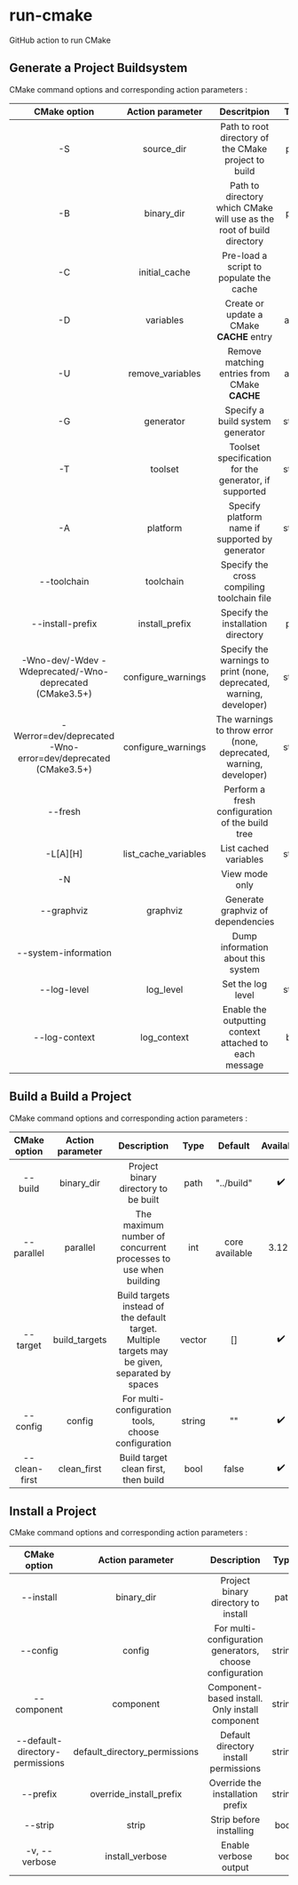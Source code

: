 # run-cmake
GitHub action to run CMake

## Generate a Project Buildsystem

CMake command options and corresponding action parameters :

|  CMake option                                                  |  Action parameter      |  Descritpion                                                            |  Type    |  Default                         | Available  |
|:--------------------------------------------------------------:|:----------------------:|:-----------------------------------------------------------------------:|:--------:|:--------------------------------:|:----------:|
|  -S                                                            |  source_dir            |  Path to root directory of the CMake project to build                   |  path    |  "./"                            |  ✔️         |
|  -B                                                            |  binary_dir            |  Path to directory which CMake will use as the root of build directory  |  path    |  "../build"                      |  ✔️         |
|  -C                                                            |  initial_cache         |  Pre-load a script to populate the cache                                |  file    |  ""                              |  ✔️         |
|  -D                                                            |  variables             |  Create or update a CMake **CACHE** entry                               |  array   |  []                              |  ✔️         |
|  -U                                                            |  remove_variables      |  Remove matching entries from CMake **CACHE**                           |  array   |  []                              |  ✔️         |
|  -G                                                            |  generator             |  Specify a build system generator                                       |  string  |  NMake Makefiles/Unix Makefiles  |  ✔️         |
|  -T                                                            |  toolset               |  Toolset specification for the generator, if supported                  |  string  |  ""                              |  ✔️         |
|  -A                                                            |  platform              |  Specify platform name if supported by generator                        |  string  |  ""                              |  ✔️         |
|  --toolchain                                                   |  toolchain             |  Specify the cross compiling toolchain file                             |  file    |  ""                              |  ✔️         |
|  --install-prefix                                              |  install_prefix        |  Specify the installation directory                                     |  path    |  ""                              |  ✔️         |
|  -Wno-dev/-Wdev -Wdeprecated/-Wno-deprecated (CMake3.5+)       |  configure_warnings    |  Specify the warnings to print (none, deprecated, warning, developer)   |  string  |  ""                              |  ✔️         |
|  -Werror=dev/deprecated -Wno-error=dev/deprecated (CMake3.5+)  |  configure_warnings    |  The warnings to throw error (none, deprecated, warning, developer)     |  string  |  ""                              |  ✔️         |
|  --fresh                                                       |                        |  Perform a fresh configuration of the build tree                        |          |                                  |  ❌        |
|  -L[A][H]                                                      |  list_cache_variables  |  List cached variables                                                  |  string  |  "none"                          |  ✔️         |
|  -N                                                            |                        |  View mode only                                                         |          |                                  |  ❌        |
|  --graphviz                                                    |  graphviz              |  Generate graphviz of dependencies                                      |  file    |  ""                              |  ✔️         |
|  --system-information                                          |                        |  Dump information about this system                                     |          |                                  |  ❌        |
|  --log-level                                                   |  log_level             |  Set the log level                                                      |  string  |  ""                              |  ✔️         |
|  --log-context                                                 |  log_context           |  Enable the outputting context attached to each message                 |  bool    |                                  |  ✔️         |

## Build a Build a Project

CMake command options and corresponding action parameters :

|  CMake option                     |  Action parameter               |  Description                                                                                      |  Type    |  Default         |  Available  |
|:---------------------------------:|:-------------------------------:|:-------------------------------------------------------------------------------------------------:|:--------:|:----------------:|:-----------:|
|  --build                          |  binary_dir                     |  Project binary directory to be built                                                             |  path    |  "../build"      |  ✔️          |
|  --parallel                       |  parallel                       |  The maximum number of concurrent processes to use when building                                  |  int     |  core available  |  3.12+      |
|  --target                         |  build_targets                  |  Build targets instead of the default target. Multiple targets may be given, separated by spaces  |  vector  |  []              |  ✔️          |
|  --config                         |  config                         |  For multi-configuration tools, choose configuration                                              |  string  |  ""              |  ✔️          |
|  --clean-first                    |  clean_first                    |  Build target clean first, then build                                                             |  bool    |  false           |  ✔️          |

## Install a Project

CMake command options and corresponding action parameters :

|  CMake option                     |  Action parameter               |  Description                                                                                                       |  Type    |  Default     | Available  |
|:---------------------------------:|:-------------------------------:|:------------------------------------------------------------------------------------------------------------------:|:--------:|:------------:|:----------:|
|  --install                        |  binary_dir                     |  Project binary directory to install                                                                               |  path    |  "../build"  |  ✔️         |
|  --config                         |  config                         |  For multi-configuration generators, choose configuration                                                          |  string  |  ""          |  ✔️         |
|  --component                      |  component                      |  Component-based install. Only install component                                                                   |  string  |  ""          |  ✔️         |
|  --default-directory-permissions  |  default_directory_permissions  |  Default directory install permissions                                                                             |  string  |  ""          | 3.19+      |
|  --prefix                         |  override_install_prefix        |  Override the installation prefix                                                                                  |  string  |  ""          | 3.15+      |
|  --strip                          |  strip                          |  Strip before installing                                                                                           |  bool    |  false       | 3.15+      |
|  -v, --verbose                    |  install_verbose                |  Enable verbose output                                                                                             |  bool    |  false       |  ✔️         |
